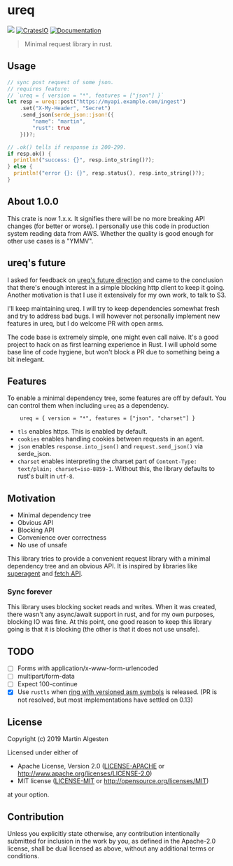 # ureq

![](https://github.com/algesten/ureq/workflows/CI/badge.svg)
[![CratesIO](https://img.shields.io/crates/v/ureq.svg)](https://crates.io/crates/ureq)
[![Documentation](https://docs.rs/ureq/badge.svg)](https://docs.rs/ureq)

> Minimal request library in rust.

## Usage

```rust
// sync post request of some json.
// requires feature:
// `ureq = { version = "*", features = ["json"] }`
let resp = ureq::post("https://myapi.example.com/ingest")
    .set("X-My-Header", "Secret")
    .send_json(serde_json::json!({
        "name": "martin",
        "rust": true
    }))?;

// .ok() tells if response is 200-299.
if resp.ok() {
  println!("success: {}", resp.into_string()?);
} else {
  println!("error {}: {}", resp.status(), resp.into_string()?);
}
```

## About 1.0.0

This crate is now 1.x.x. It signifies there will be no more breaking
API changes (for better or worse). I personally use this code in
production system reading data from AWS. Whether the quality is good
enough for other use cases is a "YMMV".

## ureq's future

I asked for feedback on [ureq's future
direction](https://www.reddit.com/r/rust/comments/eu6qg8/future_of_ureq_http_client_library/)
and came to the conclusion that there's enough interest in a simple
blocking http client to keep it going. Another motivation is that I
use it extensively for my own work, to talk to S3.

I'll keep maintaining ureq. I will try to keep dependencies somewhat
fresh and try to address bad bugs. I will however not personally
implement new features in ureq, but I do welcome PR with open arms.

The code base is extremely simple, one might even call naive. It's a
good project to hack on as first learning experience in Rust. I will
uphold some base line of code hygiene, but won't block a PR due to
something being a bit inelegant.

## Features

To enable a minimal dependency tree, some features are off by default.
You can control them when including `ureq` as a dependency.

```
    ureq = { version = "*", features = ["json", "charset"] }
```

* `tls` enables https. This is enabled by default.
* `cookies` enables handling cookies between requests in an agent.
* `json` enables `response.into_json()` and `request.send_json()` via serde_json.
* `charset` enables interpreting the charset part of
  `Content-Type: text/plain; charset=iso-8859-1`. Without this, the library
  defaults to rust's built in `utf-8`.

## Motivation

  * Minimal dependency tree
  * Obvious API
  * Blocking API
  * Convenience over correctness
  * No use of unsafe

This library tries to provide a convenient request library with a minimal dependency
tree and an obvious API. It is inspired by libraries like
[superagent](http://visionmedia.github.io/superagent/) and
[fetch API](https://developer.mozilla.org/en-US/docs/Web/API/Fetch_API).

### Sync forever

This library uses blocking socket reads and writes. When it was
created, there wasn't any async/await support in rust, and for my own
purposes, blocking IO was fine. At this point, one good reason to keep
this library going is that it is blocking (the other is that it does not
use unsafe).

## TODO

- [ ] Forms with application/x-www-form-urlencoded
- [ ] multipart/form-data
- [ ] Expect 100-continue
- [x] Use `rustls` when [ring with versioned asm symbols](https://github.com/briansmith/ring/pull/619) is released. (PR is not resolved, but most implementations have settled on 0.13)

## License

Copyright (c) 2019 Martin Algesten

Licensed under either of

 * Apache License, Version 2.0
   ([LICENSE-APACHE](LICENSE-APACHE) or http://www.apache.org/licenses/LICENSE-2.0)
 * MIT license
   ([LICENSE-MIT](LICENSE-MIT) or http://opensource.org/licenses/MIT)

at your option.

## Contribution

Unless you explicitly state otherwise, any contribution intentionally submitted
for inclusion in the work by you, as defined in the Apache-2.0 license, shall be
dual licensed as above, without any additional terms or conditions.
